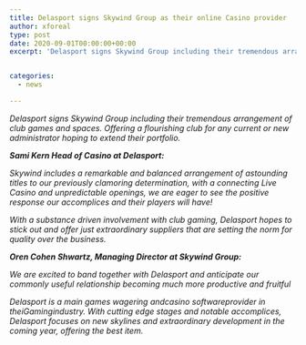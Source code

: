 ```yaml
---
title: Delasport signs Skywind Group as their online Casino provider
author: xforeal 
type: post
date: 2020-09-01T00:00:00+00:00
excerpt: 'Delasport signs Skywind Group including their tremendous arrangement of club games and slots '


categories:
  - news

---
```

_Delasport signs Skywind Group including their tremendous arrangement of club games and spaces. Offering a flourishing club for any current or new administrator hoping to extend their portfolio._ 

**_Sami Kern Head of Casino at Delasport:_** 

_Skywind includes a remarkable and balanced arrangement of astounding titles to our previously clamoring determination, with a connecting Live Casino and unpredictable openings, we are eager to see the positive response our accomplices and their players will have!_ 

_With a substance driven involvement with club gaming, Delasport hopes to stick out and offer just extraordinary suppliers that are setting the norm for quality over the business._ 

**_Oren Cohen Shwartz, Managing Director at Skywind Group:_** 

_We are excited to band together with Delasport and anticipate our commonly useful relationship becoming much more productive and fruitful_ 

_Delasport is a main games wagering andcasino softwareprovider in theiGamingindustry. With cutting edge stages and notable accomplices, Delasport focuses on new skylines and extraordinary development in the coming year, offering the best item._